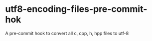 # utf8-encoding-files-pre-commit-hok
A pre-commit hook to convert all c, cpp, h, hpp files to utf-8
